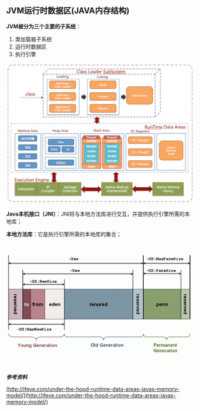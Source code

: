 ## JVM运行时数据区\(JAVA内存结构\)

**JVM被分为三个主要的子系统**：

1. 类加载器子系统
2. 运行时数据区
3. 执行引擎

![](/assets/20180420112152001.png)

**Java本机接口（JNI）**：JNI将与本地方法库进行交互，并提供执行引擎所需的本地库；

**本地方法库**：它是执行引擎所需的本地库的集合；





![](/assets/201803301358001.png)

_**参考资料**_

[http://ifeve.com/under-the-hood-runtime-data-areas-javas-memory-model/](http://ifeve.com/under-the-hood-runtime-data-areas-javas-memory-model/)

